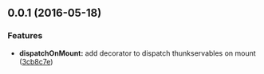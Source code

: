 <a name="0.0.1"></a>
## 0.0.1 (2016-05-18)


### Features

* **dispatchOnMount:** add decorator to dispatch thunkservables on mount ([3cb8c7e](https://github.com/redux-observable/react-redux-observable/commit/3cb8c7e))



